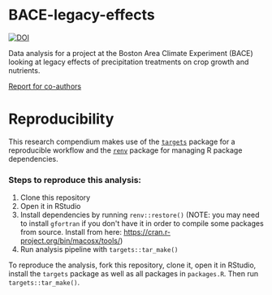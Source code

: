 # BACE-legacy-effects

<!-- badges: start -->
[![DOI](https://zenodo.org/badge/370156054.svg)](https://zenodo.org/badge/latestdoi/370156054)

<!-- badges: end -->

Data analysis for a project at the Boston Area Climate Experiment (BACE) looking at legacy effects of precipitation treatments on crop growth and nutrients.

[Report for co-authors](https://aariq.github.io/BACE-legacy-effects/)

# Reproducibility

This research compendium makes use of the [`targets`](https://books.ropensci.org/targets/) package for a reproducible workflow and the [`renv`](https://rstudio.github.io/renv/articles/renv.html) package for managing R package dependencies.

### Steps to reproduce this analysis:

1. Clone this repository
2. Open it in RStudio
3. Install dependencies by running `renv::restore()` (NOTE: you may need to install `gfortran` if you don't have it in order to compile some packages from source.  Install from here: https://cran.r-project.org/bin/macosx/tools/)
4. Run analysis pipeline with `targets::tar_make()`

To reproduce the analysis, fork this repository, clone it, open it in RStudio, install the `targets` package as well as all packages in `packages.R`. Then run `targets::tar_make()`.